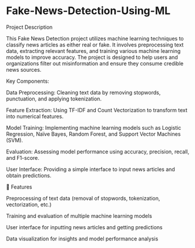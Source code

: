 # Fake-News-Detection-Using-ML
Project Description

This Fake News Detection project utilizes machine learning techniques to classify news articles as either real or fake. It involves preprocessing text data, extracting relevant features, and training various machine learning models to improve accuracy. The project is designed to help users and organizations filter out misinformation and ensure they consume credible news sources.

Key Components:

Data Preprocessing: Cleaning text data by removing stopwords, punctuation, and applying tokenization.

Feature Extraction: Using TF-IDF and Count Vectorization to transform text into numerical features.

Model Training: Implementing machine learning models such as Logistic Regression, Naïve Bayes, Random Forest, and Support Vector Machines (SVM).

Evaluation: Assessing model performance using accuracy, precision, recall, and F1-score.

User Interface: Providing a simple interface to input news articles and obtain predictions.

🚀 Features

Preprocessing of text data (removal of stopwords, tokenization, vectorization, etc.)

Training and evaluation of multiple machine learning models

User interface for inputting news articles and getting predictions

Data visualization for insights and model performance analysis

